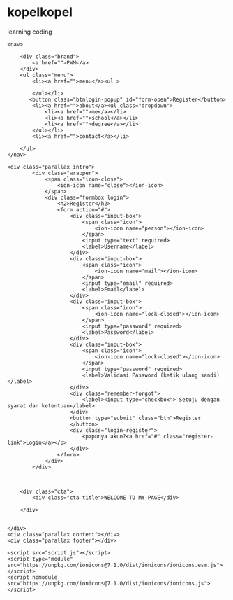 # kopelkopel
learning coding
<!DOCTYPE html>
<html lang="en">
<head>
    <meta charset="UTF-8">
    <meta name="viewport" content="width=device-width, initial-scale=1.0">
    <title>tugas pwm</title>
    <link rel="stylesheet" href="style.css">
    
</head>
<body>
   
    <nav>
        
        <div class="brand">
            <a href="">PWM</a>
        </div>
        <ul class="menu">
            <li><a href="">menu</a><ul >
    
            </ul></li>
           <button class="btnlogin-popup" id="form-open">Register</button>
            <li><a href="">about</a><ul class="dropdown">
                <li><a href="">me</a></li>
                <li><a href="">school</a></li>
                <li><a href="">degree</a></li>
            </ul></li>
            <li><a href="">contact</a></li>
            
        </ul>
    </nav>
    
    <div class="parallax intro">
            <div class="wrapper">
                <span class="icon-close">
                    <ion-icon name="close"></ion-icon>
                </span>
                <div class="formbox login">
                    <h2>Register</h2>
                    <form action="#">
                        <div class="input-box">
                            <span class="icon">
                                <ion-icon name="person"></ion-icon>
                            </span>
                            <input type="text" required>
                            <label>Username</label>
                        </div>
                        <div class="input-box">
                            <span class="icon">
                                <ion-icon name="mail"></ion-icon>
                            </span>
                            <input type="email" required>
                            <label>Email</label>
                        </div>
                        <div class="input-box">
                            <span class="icon">
                                <ion-icon name="lock-closed"></ion-icon>
                            </span>
                            <input type="password" required>
                            <label>Password</label>
                        </div>
                        <div class="input-box">
                            <span class="icon">
                                <ion-icon name="lock-closed"></ion-icon>
                            </span>
                            <input type="password" required>
                            <label>Validasi Password (ketik ulang sandi)</label>
                        </div>
                        <div class="remember-forgot">
                            <label><input type="checkbox"> Setuju dengan syarat dan ketentuan</label>
                        </div>
                        <button type="submit" class="btn">Register
                        </button>
                        <div class="login-register">
                            <p>punya akun?<a href="#" class="register-link">Login</a></p>
                        </div>
                    </form>
                </div>
            </div>

            
            
        <div class="cta">
            <div class="cta title">WELCOME TO MY PAGE</div>       
            
        </div>
    
      
    </div>
    <div class="parallax content"></div>
    <div class="parallax footer"></div>

    <script src="script.js"></script>
    <script type="module" src="https://unpkg.com/ionicons@7.1.0/dist/ionicons/ionicons.esm.js"></script>
    <script nomodule src="https://unpkg.com/ionicons@7.1.0/dist/ionicons/ionicons.js"></script>
</body>
</html>
